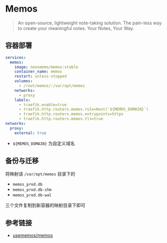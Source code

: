 # Memos

> An open-source, lightweight note-taking solution. The pain-less way to create your meaningful notes. Your Notes, Your Way.

## 容器部署

```yaml
services:
  memos:
    image: neosmemo/memos:stable
    container_name: memos
    restart: unless-stopped
    volumes:
      - /root/memos/:/var/opt/memos
    networks:
      - proxy
    labels:
      - traefik.enable=true
      - traefik.http.routers.memos.rule=Host(`${MEMOS_DOMAIN}`)
      - traefik.http.routers.memos.entrypoints=https
      - traefik.http.routers.memos.tls=true
networks:
  proxy:
    external: true
```

- `${MEMOS_DOMAIN}` 为自定义域名

## 备份与迁移

将映射该 `/var/opt/memos` 目录下的

- `memos_prod.db`
- `memos_prod.db-shm`
- `memos_prod.db-wal`

三个文件复制到新容器的映射目录下即可

## 参考链接

- [usememos/memos](https://github.com/usememos/memos)
